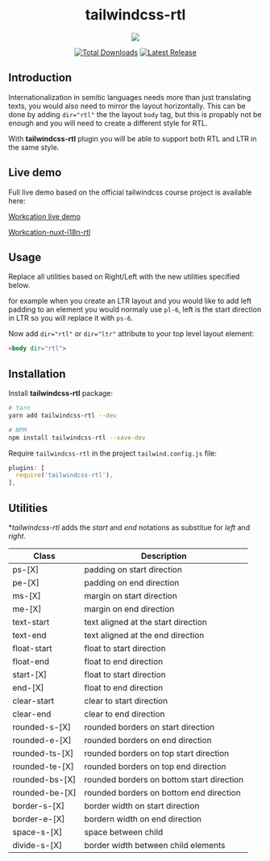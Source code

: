 <h1 align="center">
  tailwindcss-rtl
</h1>
<p align="center">
  <a href="https://workcation-rtl.netlify.com/en/" >
    <img src="https://i.imgur.com/QSY8nNU.gif">
  </a>
</p>
<p align="center">
  <a href="https://www.npmjs.com/package/tailwindcss-rtl"><img src="https://img.shields.io/npm/dt/tailwindcss-rtl.svg" alt="Total Downloads"></a>
  <a href="https://www.npmjs.com/package/tailwindcss-rtl"><img src="https://img.shields.io/npm/v/tailwindcss-rtl.svg" alt="Latest Release"> </a>
</p>


## Introduction

Internationalization in semitic languages needs more than just translating texts, you would also need to mirror the layout horizontally.
This can be done by adding `dir="rtl"` the the layout `body` tag, but this is propably not be enough and you will need to create a different style for RTL.

With **tailwindcss-rtl** plugin you will be able to support both RTL and LTR in the same style.

## Live demo

Full live demo based on the official tailwindcss course project is available here: 

[Workcation live demo](https://workcation-rtl.netlify.app/en/)

[Workcation-nuxt-i18n-rtl](https://github.com/20lives/workcation-nuxt-i18n-rtl)

## Usage

Replace all utilities based on Right/Left with the new utilities specified below.

for example when you create an LTR layout and you would like to add left padding to an element you would normaly use `pl-6`, left is the start direction in LTR so you will replace it with `ps-6`.

Now add  `dir="rtl"` or `dir="ltr"` attribute to your top level layout element:

```html
<body dir="rtl">
```

## Installation

Install **tailwindcss-rtl** package:

```bash
# Yarn
yarn add tailwindcss-rtl --dev

# NPM
npm install tailwindcss-rtl --save-dev
```

Require `tailwindcss-rtl` in the project `tailwind.config.js` file:

```javascript
plugins: [
  require('tailwindcss-rtl'),
],
```

## Utilities

**tailwindcss-rtl* adds the *start* and *end* notations as substitue for *left* and *right*.

| Class          | Description                               | 
| -------------- | ----------------------------------------- |
| ps-[X]         | padding on start direction                |
| pe-[X]         | padding on end direction                  |
| ms-[X]         | margin on start direction                 |
| me-[X]         | margin on end direction                   |
| text-start     | text aligned at the start direction       |
| text-end      | text aligned at the end direction         |
| float-start    | float to start direction                  |
| float-end      | float to end direction                    |
| start-[X]      | float to start direction                  |
| end-[X]        | float to end direction                    |
| clear-start    | clear to start direction                  |
| clear-end      | clear to end direction                    |
| rounded-s-[X]  | rounded borders on start direction        |
| rounded-e-[X]  | rounded borders on end direction          |
| rounded-ts-[X] | rounded borders on top start direction    |
| rounded-te-[X] | rounded borders on top end direction      |
| rounded-bs-[X] | rounded borders on bottom start direction |
| rounded-be-[X] | rounded borders on bottom end direction   |
| border-s-[X]   | border width on start direction           |
| border-e-[X]   | bordern width on end direction            |
| space-s-[X]    | space between child                       |
| divide-s-[X]   | border width between child elements       |

[npm-version]: https://img.shields.io/npm/v/tailwindcss-rtl.svg?style=flat-square
[npm-downloads]: https://img.shields.io/npm/dw/tailwindcss-rtl?style=flat-square
[npm]: https://www.npmjs.org/package/tailwindcss-rtl
